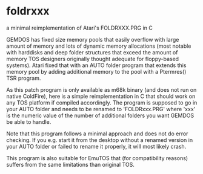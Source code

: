 # foldrxxx
a minimal reimplementation of Atari's FOLDRXXX.PRG in C

GEMDOS has fixed size memory pools that easily overflow with large amount of memory and lots of dynamic memory allocations (most notable with harddisks and deep folder structures that exceed the amount of memory TOS designers originally thought adequate for floppy-based systems). Atari fixed that with an AUTO folder program that extends this memory pool by adding additional memory to the pool with a Ptermres() TSR program.

As this patch program is only available as m68k binary (and does not run on native ColdFire), here is a simple reimplementation in C that should work on any TOS platform if compiled accordingly. The program is supposed to go in your AUTO folder and needs to be renamed to 'FOLDRxxx.PRG' where 'xxx' is the numeric value of the number of additional folders you want GEMDOS be able to handle.

Note that this program follows a minimal approach and does not do error checking. If you e.g. start it from the desktop without a renamed version in your AUTO folder or failed to rename it properly, it will most likely crash.

This program is also suitable for EmuTOS that (for compatibility reasons) suffers from the same limitations than original TOS.


